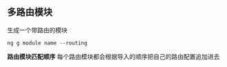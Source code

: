 ## 多路由模块
生成一个带路由的模块
```language
ng g module name --routing
```
**路由模块匹配顺序**
每个路由模块都会根据导入的顺序把自己的路由配置追加进去

